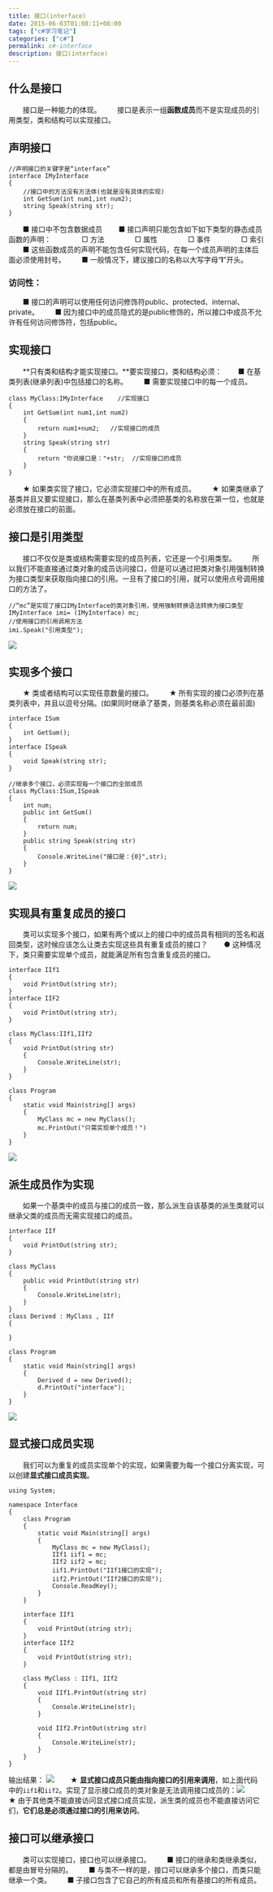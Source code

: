 ```yaml
---
title: 接口(interface)
date: 2015-06-03T01:08:11+08:00
tags: ["c#学习笔记"]
categories: ["c#"]
permalink: c#-interface
description: 接口(interface)
---
```

## 什么是接口
　　接口是一种能力的体现。
　　接口是表示一组**函数成员**而不是实现成员的引用类型，类和结构可以实现接口。

## 声明接口
```
//声明接口的关键字是“interface”
interface IMyInterface
{
    //接口中的方法没有方法体(也就是没有具体的实现)
    int GetSum(int num1,int num2); 
    string Speak(string str);
}
```
<!--more-->
　　■ 接口中不包含数据成员
　　■ 接口声明只能包含如下如下类型的静态成员函数的声明：
　　　　□ 方法
　　　　□ 属性
　　　　□ 事件
　　　　□ 索引
　　■ 这些函数成员的声明不能包含任何实现代码，在每一个成员声明的主体后面必须使用封号。
　　■ 一般情况下，建议接口的名称以大写字母“**I**”开头。

### 访问性：
　　■ 接口的声明可以使用任何访问修饰符public、protected、internal、private。
　　■ 因为接口中的成员隐式的是public修饰的，所以接口中成员不允许有任何访问修饰符，包括public。

## 实现接口
　　**只有类和结构才能实现接口。**要实现接口，类和结构必须：
　　■ 在基类列表(继承列表)中包括接口的名称。
　　■ 需要实现接口中的每一个成员。
```
class MyClass:IMyInterface    //实现接口
{
    int GetSum(int num1,int num2)
    {
        return num1+num2;   //实现接口的成员
    }
    string Speak(string str)
    {
        return "你说接口是："+str;  //实现接口的成员
    }
}
```
　　★ 如果类实现了接口，它必须实现接口中的所有成员。
　　★ 如果类继承了基类并且又要实现接口，那么在基类列表中必须把基类的名称放在第一位，也就是必须放在接口的前面。

## 接口是引用类型
　　接口不仅仅是类或结构需要实现的成员列表，它还是一个引用类型。
　　所以我们不能直接通过类对象的成员访问接口，但是可以通过把类对象引用强制转换为接口类型来获取指向接口的引用。一旦有了接口的引用，就可以使用点号调用接口的方法了。
```
//“mc”是实现了接口IMyInterface的类对象引用，使用强制转换语法转换为接口类型
IMyInterface imi= (IMyInterface) mc;
//使用接口的引用调用方法
imi.Speak("引用类型");   
```
![](/image/cSharp/cSharp59.png)

## 实现多个接口
　　★ 类或者结构可以实现任意数量的接口。
　　★ 所有实现的接口必须列在基类列表中，并且以逗号分隔。(如果同时继承了基类，则基类名称必须在最前面)
```
interface ISum
{
    int GetSum();
}
interface ISpeak
{
    void Speak(string str);
}

//继承多个接口，必须实现每一个接口的全部成员
class MyClass:ISum,ISpeak
{
    int num;
    public int GetSum()
    {
        return num;
    }
    public string Speak(string str)
    {
        Console.WriteLine("接口是：{0}",str);
    }
}
```
![](/image/cSharp/cSharp60.png)

## 实现具有重复成员的接口
　　类可以实现多个接口，如果有两个或以上的接口中的成员具有相同的签名和返回类型，这时候应该怎么让类去实现这些具有重复成员的接口？
　　● 这种情况下，类只需要实现单个成员，就能满足所有包含重复成员的接口。
```
interface IIf1
{
    void PrintOut(string str);
}
interface IIF2
{
    void PrintOut(string str);
}

class MyClass:IIf1,IIf2
{
    void PrintOut(string str)
    {
        Console.WriteLine(str);
    }
}

class Program
{
    static void Main(string[] args)
    {
        MyClass mc = new MyClass();
        mc.PrintOut("只需实现单个成员！")
    }
}
```
![](/image/cSharp/cSharp61.png)

## 派生成员作为实现
　　如果一个基类中的成员与接口的成员一致，那么派生自该基类的派生类就可以继承父类的成员而无需实现接口的成员。
```
interface IIf
{
    void PrintOut(string str);
}

class MyClass 
{
    public void PrintOut(string str)
    {
        Console.WriteLine(str);
    }
}
class Derived : MyClass , IIf
{
    
}

class Program
{
    static void Main(string[] args)
    {
        Derived d = new Derived();
        d.PrintOut("interface");
    }
}
```
![](/image/cSharp/cSharp62.png)

## 显式接口成员实现
　　我们可以为重复的成员实现单个的实现，如果需要为每一个接口分离实现，可以创建**显式接口成员实现**。
```
using System;

namespace Interface
{
    class Program
    {
        static void Main(string[] args)
        {
            MyClass mc = new MyClass();
            IIf1 iif1 = mc;
            IIf2 iif2 = mc;
            iif1.PrintOut("IIf1接口的实现");
            iif2.PrintOut("IIf2接口的实现");
            Console.ReadKey();
        }
    }

    interface IIf1
    {
        void PrintOut(string str);
    }
    interface IIf2
    {
        void PrintOut(string str);
    }

    class MyClass : IIf1, IIf2
    {
        void IIf1.PrintOut(string str)
        {
            Console.WriteLine(str);
        }

        void IIf2.PrintOut(string str)
        {
            Console.WriteLine(str);
        }
    }
}
```
输出结果：
![](/image/cSharp/cSharp63.png)
　　★ **显式接口成员只能由指向接口的引用来调用**，如上面代码中的`iif1`和`iif2`。实现了显示接口成员的类对象是无法调用接口成员的：![](/image/cSharp/cSharp64.png)
　　★ 由于其他类不能直接访问显式接口成员实现，派生类的成员也不能直接访问它们，**它们总是必须通过接口的引用来访问**。

## 接口可以继承接口
　　类可以实现接口，接口也可以继承接口。
　　■ 接口的继承和类继承类似，都是由冒号分隔的。
　　■ 与类不一样的是，接口可以继承多个接口，而类只能继承一个类。
　　■ 子接口包含了它自己的所有成员和所有基接口的所有成员。
